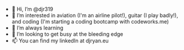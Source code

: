 - 👋 Hi, I’m @djr319
- 👀 I’m interested in aviation (I'm an airline pilot!), guitar (I play badly!), and coding (I'm starting a coding bootcamp with codeworks.me)
- 🌱 I’m always learning
- 💞️ I’m looking to get busy at the bleeding edge 
- 📫 You can find my linkedIn at djryan.eu
